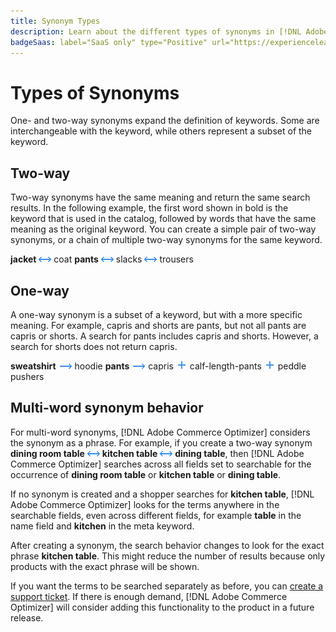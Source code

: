 ```yaml
---
title: Synonym Types
description: Learn about the different types of synonyms in [!DNL Adobe Commerce Optimizer].
badgeSaas: label="SaaS only" type="Positive" url="https://experienceleague.adobe.com/en/docs/commerce/user-guides/product-solutions" tooltip="Applies to Adobe Commerce as a Cloud Service and Adobe Commerce Optimizer projects only (Adobe-managed SaaS infrastructure)."
---
```

# Types of Synonyms

One- and two-way synonyms expand the definition of keywords. Some are interchangeable with the keyword, while others represent a subset of the keyword.

## Two-way

Two-way synonyms have the same meaning and return the same search results. In the following example, the first word shown in bold is the keyword that is used in the catalog, followed by words that have the same meaning as the original keyword. You can create a simple pair of two-way synonyms, or a chain of multiple two-way synonyms for the same keyword.

**jacket** ![Two-way selector](../../assets/btn-two-way.png) coat
**pants** ![Two-way selector](../../assets/btn-two-way.png) slacks ![Two-way selector](../../assets/btn-two-way.png) trousers

## One-way

A one-way synonym is a subset of a keyword, but with a more specific meaning. For example, capris and shorts are pants, but not all pants are capris or shorts. A search for pants includes capris and shorts. However, a search for shorts does not return capris.

**sweatshirt** ![One-way selector](../../assets/btn-one-way.png) hoodie
**pants** ![One-way selector](../../assets/btn-one-way.png) capris ![Multiple one-way selector](../../assets/btn-multiple-one-way.png) calf-length-pants ![Multiple one-way selector](../../assets/btn-multiple-one-way.png) peddle pushers

## Multi-word synonym behavior

For multi-word synonyms, [!DNL Adobe Commerce Optimizer] considers the synonym as a phrase. For example, if you create a two-way synonym **dining room table** ![Two-way selector](../../assets/btn-two-way.png) **kitchen table** ![Two-way selector](../../assets/btn-two-way.png) **dining table**, then [!DNL Adobe Commerce Optimizer] searches across all fields set to searchable for the occurrence of **dining room table** or **kitchen table** or **dining table**.

If no synonym is created and a shopper searches for **kitchen table**, [!DNL Adobe Commerce Optimizer] looks for the terms anywhere in the searchable fields, even across different fields, for example **table** in the name field and **kitchen** in the meta keyword.

After creating a synonym, the search behavior changes to look for the exact phrase **kitchen table**. This might reduce the number of results because only products with the exact phrase will be shown.

If you want the terms to be searched separately as before, you can [create a support ticket](https://experienceleague.adobe.com/en/docs/commerce-knowledge-base/kb/help-center-guide/magento-help-center-user-guide). If there is enough demand, [!DNL Adobe Commerce Optimizer] will consider adding this functionality to the product in a future release.

